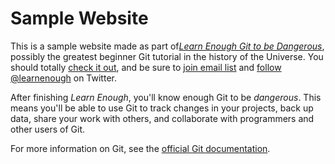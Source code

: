 # Sample Website

This is a sample website made as part of[*Learn Enough Git to be Dangerous*](http://learnenough.com/git-tutorial), possibly the greatest beginner Git tutorial in the history of the Universe. You should totally [check it out](http://learnenough.com/git-tutorial), and be sure to [join email list](http://learnenough.com/#email_list) and [follow @learnenough](http://twitter.com/learnenough) on Twitter.

After finishing *Learn Enough*, you'll know enough Git to be *dangerous*. This means you'll be able to use Git to track changes in your projects, back up data, share your work with others, and collaborate with programmers and other users of Git.

For more information on Git, see the [official Git documentation](https://git-scm.com/).
